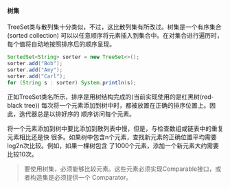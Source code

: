 #### 树集
TreeSet类与散列集十分类似，不过，这比散列集有所改过。树集是一个有序集合(sorted collection)
可以以任意顺序将元素插入到集合中。在对集合进行遍历时，每个值将自动地按照排序后的顺序呈现。
```java
SortedSet<String> sorter = new TreeSet<>();
sorter.add("Bob");
sorter.add("Amy");
sorter.add("Carl");
for (String s : sorter) System.println(s);
```

正如TreeSet类名所示，排序是用树结构完成的(当前实现使用的是红黑树(red-black tree))
每次将一个元素添加到树中时，都被放置在正确的排序位置上。因此，迭代器总是以排好序的
顺序访问每个元素。

将一个元素添加到树中要比添加到散列表中慢，但是，与检查数组或链表中的重复元素相比还是快
很多。如果树中包含n个元素，查找新元素的正确位置平均需要log2n次比较。例如，如果一棵树包含
了1000个元素，添加一个新元素大约需要比较10次。

> 要使用树集，必须能够比较元素。这些元素必须实现Comparable接口，或者构造集是必须提供一个
Comparator。


